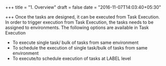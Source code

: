 +++
title = "1. Overview"
draft = false
date = "2016-11-07T14:03:40+05:30"

+++
Once the tasks are designed, it can be executed from Task Execution. In order to trigger execution from Task Execution, the tasks needs to be assigned to environments. The following options are available in Task Execution 
<ul>
<li>To execute single task/ bulk of tasks from same environment</li>
<li>To schedule the execution of single task/bulk of tasks from same environment</li>
<li>To execute/to schedule execution of tasks at LABEL level</li> 
</ul>




